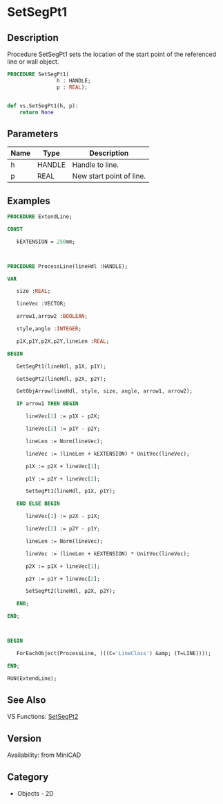 # SetSegPt1

## Description
Procedure SetSegPt1 sets the location of the start point of the referenced line or wall object.

```pascal
PROCEDURE SetSegPt1(
				h : HANDLE;
				p : REAL);
```

```python

def vs.SetSegPt1(h, p):
    return None
```

## Parameters
|Name|Type|Description|
|---|---|---|
|h|HANDLE|Handle to line.|
|p|REAL|New start point of line.|

## Examples
```pascal
PROCEDURE ExtendLine;

CONST

   kEXTENSION = 250mm;



PROCEDURE ProcessLine(lineHdl :HANDLE);

VAR

   size :REAL;

   lineVec :VECTOR;

   arrow1,arrow2 :BOOLEAN;

   style,angle :INTEGER;

   p1X,p1Y,p2X,p2Y,lineLen :REAL;

BEGIN

   GetSegPt1(lineHdl, p1X, p1Y);

   GetSegPt2(lineHdl, p2X, p2Y);

   GetObjArrow(lineHdl, style, size, angle, arrow1, arrow2);

   IF arrow1 THEN BEGIN

      lineVec[1] := p1X - p2X;

      lineVec[2] := p1Y - p2Y;

      lineLen := Norm(lineVec);

      lineVec := (lineLen + kEXTENSION) * UnitVec(lineVec);

      p1X := p2X + lineVec[1];

      p1Y := p2Y + lineVec[2];

      SetSegPt1(lineHdl, p1X, p1Y);

   END ELSE BEGIN

      lineVec[1] := p2X - p1X;

      lineVec[2] := p2Y - p1Y;

      lineLen := Norm(lineVec);

      lineVec := (lineLen + kEXTENSION) * UnitVec(lineVec);

      p2X := p1X + lineVec[1];

      p2Y := p1Y + lineVec[2];

      SetSegPt2(lineHdl, p2X, p2Y);

   END;

END;



BEGIN

   ForEachObject(ProcessLine, (((C='LineClass') &amp; (T=LINE))));

END;

RUN(ExtendLine);


```

## See Also
VS Functions:
[SetSegPt2](SetSegPt2.md)

## Version
Availability: from MiniCAD
## Category
* Objects - 2D

